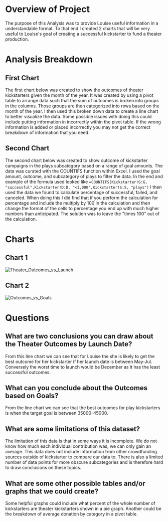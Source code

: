 # Overview of Project
The purpose of this Analysis was to provide Louise useful information in a understandable format. To that end I created
2 charts that will be very useful to Louise's goal of creating a successful kickstarter to fund a theater production.

# Analysis Breakdown
## First Chart
The first chart below was created to show the outcomes of theater kickstarters given the month of the year. It was created
by using a pivot table to arrange data such that the sum of outcomes is broken into groups in the columns. Those groups are 
then categorized into rows based on the month of the year. I then used this broken down data to create a line chart to
better visualize the data. Some possible issues with doing this could include putting information in incorrectly within
the pivot table. If the wrong information is added or placed incorrectly you may not get the correct breakdown of information
that you need.
## Second Chart
The second chart below was created to show outcome of kickstarter campaigns in the plays subcategory based on a range of 
goal amounts. The data was curated with the COUNTIFS function within Excel. I used the goal amount, outcome, and subcategory 
of plays to filter the data. In the end and example of the formula used looked like 
`=COUNTIFS(Kickstarter!G:G, "successful",Kickstarter!D:D, "<1,000",Kickstarter!S:S, "plays")` I then used the data we found
to calculate percentage of successful, failed, and canceled. When doing this I did find that if you perform the calculation 
for percentage and include the multiply by 100 in the calculation and then change the format of the cells to percentage you
end up with much higher numbers than anticipated. The solution was to leave the "times 100" out of the calculation.

# Charts
## Chart 1
![Theater_Outcomes_vs_Launch](https://user-images.githubusercontent.com/96025706/147796801-33f3600e-93f3-468c-945f-0c788957d718.png)
## Chart 2
![Outcomes_vs_Goals](https://user-images.githubusercontent.com/96025706/147796813-d394673f-0555-4e0a-b4db-7de83dae75dd.png)

# Questions
## What are two conclusions you can draw about the Theater Outcomes by Launch Date?
From this line chart we can see that for Louise the she is likely to get the best outcome for her kickstarter if her launch date
is between May-Jul. Conversely the worst time to launch would be December as it has the least successful outcomes.
## What can you conclude about the Outcomes based on Goals?
From the line chart we can see that the best outcomes for play kickstarters is when the target goal is between 35000-45000.
## What are some limitations of this dataset?
The limitation of this data is that in some ways it is incomplete. We do not know how much each individual contribution was, we 
can only gain an average. This data does not include information from other crowdfunding sources outside of kickstarter to compare 
our data to. There is also a limited number of data points for more obscure subcategories and is therefore hard to draw conclusions 
on these topics.
## What are some other possible tables and/or graphs that we could create?
Some helpful graphs could include what percent of the whole number of kickstarters are theater kickstarters shown in a pie graph. 
Another could be the breakdown of average donation by category in a pivot table.
